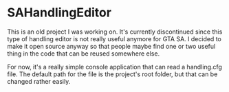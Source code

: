 # SAHandlingEditor
This is an old project I was working on. It's currently discontinued since this type of handling editor is not really useful anymore for GTA SA. I decided to make it open source anyway so that people maybe find one or two useful thing in the code that can be reused somewhere else.

For now, it's a really simple console application that can read a handling.cfg file. The default path for the file is the project's root folder, but that can be changed rather easily.
